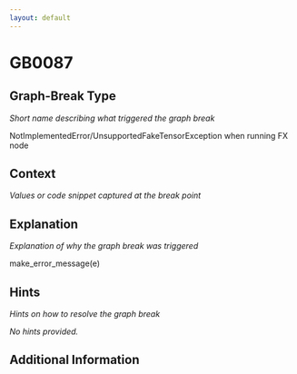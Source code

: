 ```yaml
---
layout: default
---
```

# GB0087

## Graph-Break Type
*Short name describing what triggered the graph break*

NotImplementedError/UnsupportedFakeTensorException when running FX node

## Context
*Values or code snippet captured at the break point*



## Explanation
*Explanation of why the graph break was triggered*

make_error_message(e)

## Hints
*Hints on how to resolve the graph break*

*No hints provided.*


## Additional Information

<!-- ADDITIONAL INFORMATION START - Add custom information below this line -->

<!-- ADDITIONAL INFORMATION END -->

